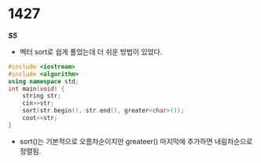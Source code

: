 # 1427
***S5***
- 벡터 sort로 쉽게 풀었는데 더 쉬운 방법이 있었다.
~~~cpp
#include <iostream>
#include <algorithm>
using namespace std;
int main(void) {
    string str;
    cin>>str;
    sort(str.begin(), str.end(), greater<char>());
    cout<<str;
}
~~~
- sort()는 기본적으로 오름차순이지만 greateer<type>() 마지막에 추가하면 내림차순으로 정렬됨.